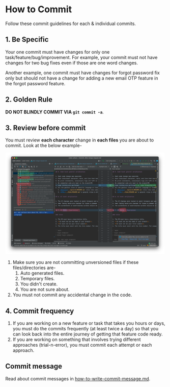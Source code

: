 # How to Commit

Follow these commit guidelines for each & individual commits.

## 1. Be Specific

Your one commit must have changes for only one task/feature/bug/improvement. For example, your commit must not 
have changes for two bug fixes even if those are one word changes.

Another example, one commit must have changes for forgot password fix only but should not have a change for adding a 
new email OTP feature in the forgot password feature.

## 2. Golden Rule

**DO NOT BLINDLY COMMIT VIA `git commit -a`**.

## 3. Review before commit

You must review **each character** change in **each files** you are about to commit. Look at the below example-

<img src="../assets/images/git/commit-preview.png" width="500px">

1. Make sure you are not committing unversioned files if these files/directories are-
   1. Auto generated files.
   2. Temporary files.
   3. You didn't create.
   4. You are not sure about.
2. You must not commit any accidental change in the code.

## 4. Commit frequency

1. If you are working on a new feature or task that takes you hours or days, you must do the commits frequently (at 
   least twice a day) so that you can look back into the entire journey of getting that feature code ready.
2. If you are working on something that involves trying different approaches (trial-n-error), you must commit each 
   attempt or each approach.

## Commit message
   
Read about commit messages in [how-to-write-commit-message.md](./4-how-to-write-commit-message.md).